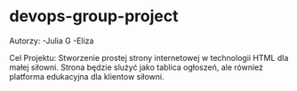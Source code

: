 # devops-group-project
Autorzy:
-Julia G
-Eliza

Cel Projektu:
Stworzenie prostej strony internetowej w technologii HTML dla małej siłowni. Strona będzie slużyć jako tablica ogłoszeń, ale również platforma edukacyjna dla klientow siłowni.
